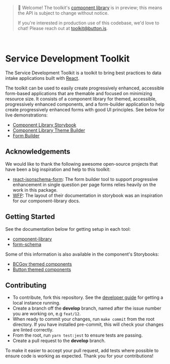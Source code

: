 <br/>

> 👋 Welcome! The toolkit's [component library](./packages/component-library) is in preview; this means the API is subject to change without notice.
>
> If you're interested in production use of this codebase, we'd love to chat! Please reach out at [toolkit@button.is](mailto:toolkit@button.is).

<br/>

# Service Development Toolkit

The Service Development Toolkit is a toolkit to bring best practices to data intake applications built with [React](https://reactjs.org/).

The toolkit can be used to easily create progressively enhanced, accessible form-based applications that are themable and focused on
minimizing resource size. It consists of a component library for themed, accessible,  progressively enhanced components, and a form-builder application
to help create progressively enhanced forms with good UI principles. See below for live demonstrations:

- [Component Library Storybook](https://button-inc.github.io/service-development-toolkit/)
- [Component Library Theme Builder](https://service-development-toolkit.herokuapp.com/theme-builder/button)
- [Form Builder](https://service-development-toolkit.herokuapp.com/form-builder)

## Acknowledgements

We would like to thank the following awesome open-source projects that have been a big inspiration and help to this toolkit:

- [react-jsonschema-form](https://github.com/rjsf-team/react-jsonschema-form): The form builder tool to support progressive enhancement in single question per page forms relies heavily on the work in this package.
- [WFP](https://uikit.wfp.org/docs/index.html?path=/story/getting-started-intro--page): The layout of their documentation in storybook was an inspiration for our component-library docs.

## Getting Started

See the documentation below for getting setup in each tool:

- [component-library](/packages/component-library/README.md#getting-started)
- [form-schema](/packages/form-schema/README.md#getting-started)

Some of this information is also available in the component's Storybooks:

- [BCGov themed components](https://button-inc.github.io/service-development-toolkit/@button-inc/bcgov-theme/index.html?path=/docs/getting-started-using-the-kit--page)
- [Button themed components](https://button-inc.github.io/service-development-toolkit/@button-inc/button-theme/index.html?path=/story/getting-started-using-the-kit--page)
## Contributing

- To contribute, fork this repository. See the [developer guide](/docs/developer-guide.md) for getting a local instance running.
- Create a branch off the **develop** branch, named after the issue number you are working on, e.g `feat/12`.
- When ready to commit your changes, run `make commit` from the root directory. If you have installed pre-commit, this will check your changes are linted correctly.
- From the root, run `yarn test:jest` to ensure tests are passing.
- Create a pull request to the **develop** branch.

To make it easier to accept your pull request, add tests where possible to ensure code is working as expected. Thank you for your contributions!
